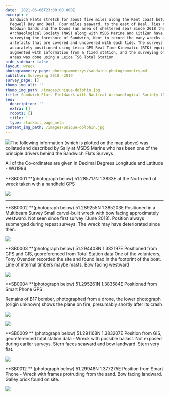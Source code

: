 ```yaml
---
date: '2021-06-06T23:00:00.000Z'
excerpt: >-
  Sandwich Flats stretch for about five miles along the Kent coast between
  Pegwell Bay and Deal. Four miles seaward, to the east of Deal, lies the
  Goodwin Sands and The Downs (an area of sheltered sea) Since 2018 the Nautical
  Archaeological Society (NAS) along with MSDS Marine and CitiZan have been
  surveying the foreshore of Sandwich, Kent to record the many wrecks and other
  artefacts that are covered and uncovered with each tide. The surveys have been
  accurately positioned using Leica GPS Real Time Kinematic (RTK) equipment
  augmented with information from a fixed station, and the surveying of local
  areas was done using a Leica TS6 Total Station
hide_sidebar: false
layout: wreck
photogrammetry_page: photogrammetrys/sandwich-photogrammetry.md
subtitle: Surveying 2018 -2019
survey_page: []
thumb_img_alt: ''
thumb_img_path: /images/unique-dolphin.jpg
title: Sandwich Flats Fieldwork with Nautical Archaeological Society (NAS)
seo:
  description: ''
  extra: []
  robots: []
  title: ''
  type: stackbit_page_meta
content_img_path: /images/unique-dolphin.jpg
---
```

![](/\_static/app-assets/page%205%20sandsurvey.jpg)The following information (which is plotted on the map above) was collated and described by Sally at MSDS Marine who has been one of the principle drivers behind the Sandwich Flats Surveys

All of the Co-ordinates are given in Decimal Degrees Longitude and Latitude -  WG1984

\*\*SB0001 \*\*(photograph below) 51.285717N  1.3833E at the North end of wreck taken with a handheld GPS

![](/\_static/app-assets/sb0001.jpg)

***

\*\*SB0002 \*\*(photograph below)  51.289255N  1.385203E Positioned in a Multibeam Survey
Small carvel-built wreck with bow facing approximately westward. Not seen since first survey (June 2018). Position always submerged during repeat surveys. The wreck may have deteriorated since then.

![](/\_static/app-assets/sb0002.jpg)

\*\*SB0003 \*\*(photograph below)  51.294408N  1.382197E Positioned from GPS and GIS, georeferenced from Total Station data
One of the volunteers, Tony Ovenden recorded the site and found lead in the footprint of the boat. Line of internal timbers maybe masts. Bow facing westward

![](/\_static/app-assets/sb0003.jpg)

\*\*SB0004 \*\*(photograph below)  51.295261N  1.383584E Positioned from Smart Phone GPS

Remains of B17 bomber, photographed from a drone, the lower photograph (origin unknown) shows the plane on fire, presumably shortly after its crash

![](/\_static/app-assets/sb0004.jpg)

![](/\_static/app-assets/b17.jpg)

\*\*SB0009 \*\* (photograph below) 51.291168N  1.383207E Position from GIS, georeferenced total station data - Wreck with possible ballast. Not exposed during earlier surveys. Stern faces seaward and bow landward. Stern very flat.

![](/\_static/app-assets/sb0009.jpg)

\*\*SB0012 \*\* (photograph below) 51.29948N  1.377275E Position from Smart Phone - Wreck with frames protruding from the sand. Bow facing landward. Galley brick found on site.

![](/\_static/app-assets/sb0012.jpg)

